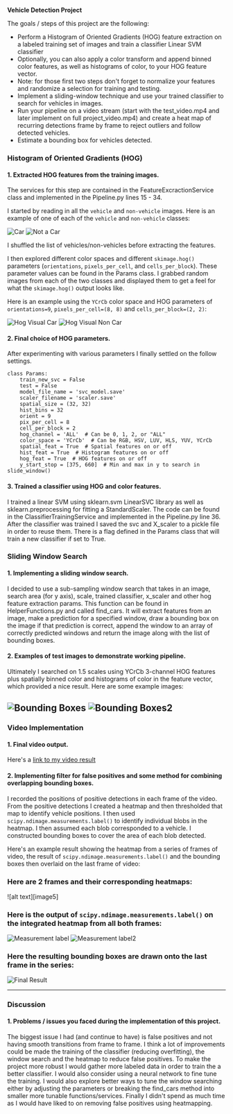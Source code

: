 **Vehicle Detection Project**

The goals / steps of this project are the following:

* Perform a Histogram of Oriented Gradients (HOG) feature extraction on a labeled training set of images and train a classifier Linear SVM classifier
* Optionally, you can also apply a color transform and append binned color features, as well as histograms of color, to your HOG feature vector.
* Note: for those first two steps don't forget to normalize your features and randomize a selection for training and testing.
* Implement a sliding-window technique and use your trained classifier to search for vehicles in images.
* Run your pipeline on a video stream (start with the test_video.mp4 and later implement on full project_video.mp4) and create a heat map of recurring detections frame by frame to reject outliers and follow detected vehicles.
* Estimate a bounding box for vehicles detected.

[//]: # (Image References)
[car]: ./output_images/carExample.png
[notCar]: ./output_images/nonCarExample.png
[hogVisualcar]: ./output_images/HOG_visual_car.png
[hogVisualNotcar]: ./output_images/HOG_visual_not_car.png
[bboxes]: ./output_images/bboxes.png
[bboxes2]: ./output_images/bboxes2.png
[heatmap]: ./output_images/heatmap.png
[heatmap2]: ./output_images/heatmap2.png
[MeasurementLabel]: ./output_images/measurementLabel.png
[MeasurementLabel2]: ./output_images/measurementLabel2.png
[final]: ./output_images/final.png
[video1]: ./project_video.mp4


### Histogram of Oriented Gradients (HOG)

#### 1. Extracted HOG features from the training images.

The services for this step are contained in the FeatureExcractionService class and implemented in the Pipeline.py lines 15 - 34.

I started by reading in all the `vehicle` and `non-vehicle` images.  Here is an example of one of each of the `vehicle` and `non-vehicle` classes:

![Car][car] ![Not a Car][notcar]

I shuffled the list of vehicles/non-vehicles before extracting the features.

I then explored different color spaces and different `skimage.hog()` parameters (`orientations`, `pixels_per_cell`, and `cells_per_block`).  These parameter values can be found in the Params class. I grabbed random images from each of the two classes and displayed them to get a feel for what the `skimage.hog()` output looks like.

Here is an example using the `YCrCb` color space and HOG parameters of `orientations=9`, `pixels_per_cell=(8, 8)` and `cells_per_block=(2, 2)`:


![Hog Visual Car][hogVisualcar] ![Hog Visual Non Car][hogVisualNotcar]

#### 2. Final choice of HOG parameters.

After experimenting with various parameters I finally settled on the follow settings.

~~~~
class Params:
    train_new_svc = False
    test = False
    model_file_name = 'svc_model.save'
    scaler_filename = 'scaler.save'
    spatial_size = (32, 32)
    hist_bins = 32
    orient = 9
    pix_per_cell = 8
    cell_per_block = 2
    hog_channel = 'ALL'  # Can be 0, 1, 2, or "ALL"
    color_space = 'YCrCb'  # Can be RGB, HSV, LUV, HLS, YUV, YCrCb
    spatial_feat = True  # Spatial features on or off
    hist_feat = True  # Histogram features on or off
    hog_feat = True  # HOG features on or off
    y_start_stop = [375, 660]  # Min and max in y to search in slide_window()
~~~~

#### 3. Trained a classifier using HOG and color features.

I trained a linear SVM using sklearn.svm LinearSVC library as well as sklearn.preprocessing for fitting a StandardScaler. The code can be found in the ClassifierTrainingService and implemented in the Pipeline.py line 36. After the classifier was trained I saved the svc and X_scaler to a pickle file in order to reuse them. There is a flag defined in the Params class that will train a new classifier if set to True.

### Sliding Window Search

#### 1. Implementing a sliding window search.

I decided to use a sub-sampling window search that takes in an image, search area (for y axis), scale, trained classifier, x_scaler and other hog feature extraction params. This function can be found in HelperFunctions.py and called find_cars. It will extract features from an image, make a prediction for a specified window, draw a bounding box on the image if that prediction is correct, append the window to an array of correctly predicted windows and return the image along with the list of bounding boxes.


#### 2. Examples of test images to demonstrate working pipeline.

Ultimately I searched on 1.5 scales using YCrCb 3-channel HOG features plus spatially binned color and histograms of color in the feature vector, which provided a nice result.  Here are some example images:

![Bounding Boxes][bboxes]
![Bounding Boxes2][bboxes2]
---

### Video Implementation

#### 1. Final video output.
Here's a [link to my video result](./project_video.mp4)


#### 2. Implementing filter for false positives and some method for combining overlapping bounding boxes.

I recorded the positions of positive detections in each frame of the video.  From the positive detections I created a heatmap and then thresholded that map to identify vehicle positions.  I then used `scipy.ndimage.measurements.label()` to identify individual blobs in the heatmap.  I then assumed each blob corresponded to a vehicle.  I constructed bounding boxes to cover the area of each blob detected.

Here's an example result showing the heatmap from a series of frames of video, the result of `scipy.ndimage.measurements.label()` and the bounding boxes then overlaid on the last frame of video:

### Here are 2 frames and their corresponding heatmaps:

![alt text][image5]

### Here is the output of `scipy.ndimage.measurements.label()` on the integrated heatmap from all both frames:
![Measurement label][MeasurementLabel]
![Measurement label2][MeasurementLabel2]

### Here the resulting bounding boxes are drawn onto the last frame in the series:
![Final Result][final]



---

### Discussion

#### 1. Problems / issues you faced during the implementation of this project.

The biggest issue I had (and continue to have) is false positives and not having smooth transitions from frame to frame. I think a lot of improvements could be made the training of the classifier (reducing overfitting), the window search and the heatmap to reduce false positives. To make the project more robust I would gather more labeled data in order to train the a better classifier. I would also consider using a neural network to fine tune the training. I would also explore better ways to tune the window searching either by adjusting the parameters or breaking the find_cars method into smaller more tunable functions/services. Finally I didn't spend as much time as I would have liked to on removing false positives using heatmapping.

